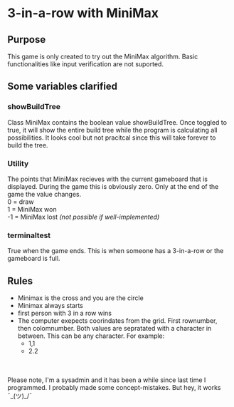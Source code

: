 # 3-in-a-row with MiniMax
## Purpose
This game is only created to try out the MiniMax algorithm. Basic functionalities like input verification are not suported.

## Some variables clarified
### showBuildTree
Class MiniMax contains the boolean value showBuildTree. Once toggled to true, it will show the entire build tree while the program is calculating all possibilities. It looks cool but not pracitcal since this will take forever to build the tree. 

### Utility
The points that MiniMax recieves with the current gameboard that is displayed. During the game this is obviously zero. Only at the end of the game the value changes. <br>
0 = draw<br>
1 = MiniMax won<br>
-1 = MiniMax lost *(not possible if well-implemented)*<br>

### terminaltest
True when the game ends. This is when someone has a 3-in-a-row or the gameboard is full.

## Rules
- Minimax is the cross and you are the circle
- Minimax always starts
- first person with 3 in a row wins
- The computer exepects coorindates from the grid. First rownumber, then colomnumber. Both values are sepratated with a character in between. This can be any character. For example:
  - 1,1
  - 2.2
  

<br><br>
Please note, I'm a sysadmin and it has been a while since last time I programmed. I probably made some concept-mistakes. But hey, it works ¯\_(ツ)_/¯
